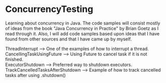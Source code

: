 # ConcurrencyTesting

Learning about concurrency in Java. The code samples will consist mostly of ideas from the book "Java Concurrency in Practice" 
by Brian Goetz as I read through it. Also, I will add code samples based upon ideas that I have found from other sources and that 
I have came up by myself.

ThreadInterrupt --> One of the examples of how to interrupt a thread.   
CancellingTaskUsingFuture --> Using Future to cancel task if it is not finished.   
ExecutorShutdown --> Preferred way to shutdown executors.   
TrackCancelledTasksAfterShutdown --> Example of how to track cancelled tasks after using .shutdown()
